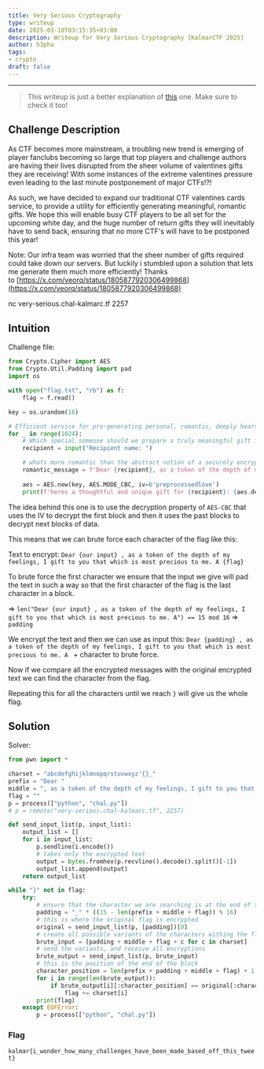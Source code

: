 ```yaml
---
title: Very Serious Cryptography
type: writeup
date: 2025-03-10T03:15:35+03:00
description: Writeup for Very Serious Cryptography [KalmarCTF 2025]
author: h3pha 
tags:
- crypto
draft: false
---
```

___

>This writeup is just a better explanation of [this](https://connor-mccartney.github.io/cryptography/other/KalmarCTF2025#very-serious-cryptography) one. Make sure to check it too!

## Challenge Description

As CTF becomes more mainstream, a troubling new trend is emerging of player fanclubs becoming so large that top players and challenge authors are having their lives disrupted from the sheer volume of valentines gifts they are receiving! With some instances of the extreme valentines pressure even leading to the last minute postponement of major CTFs!?!

As such, we have decided to expand our traditional CTF valentines cards service, to provide a utility for efficiently generating meaningful, romantic gifts. We hope this will enable busy CTF players to be all set for the upcoming white day, and the huge number of return gifts they will inevitably have to send back, ensuring that no more CTF's will have to be postponed this year!

Note: Our infra team was worried that the sheer number of gifts required could take down our servers. But luckily i stumbled upon a solution that lets me generate them much more efficiently! Thanks to [https://x.com/veorq/status/1805877920306499868](https://x.com/veorq/status/1805877920306499868)

nc very-serious.chal-kalmarc.tf 2257

## Intuition

Challenge file:
```python
from Crypto.Cipher import AES
from Crypto.Util.Padding import pad
import os

with open("flag.txt", "rb") as f:
    flag = f.read()

key = os.urandom(16)

# Efficient service for pre-generating personal, romantic, deeply heartfelt white day gifts for all the people who sent you valentines gifts
for _ in range(1024):
    # Which special someone should we prepare a truly meaningful gift for? 
    recipient = input("Recipient name: ")

    # whats more romantic than the abstract notion of a securely encrypted flag?
    romantic_message = f'Dear {recipient}, as a token of the depth of my feelings, I gift to you that which is most precious to me. A {flag}'
    
    aes = AES.new(key, AES.MODE_CBC, iv=b'preprocessedlove')
    print(f'heres a thoughtful and unique gift for {recipient}: {aes.decrypt(pad(romantic_message.encode(), AES.block_size)).hex()}')
```

The idea behind this one is to use the decryption property of `AES-CBC` that uses the IV to decrypt the first block and then it uses the past blocks to decrypt next blocks of data.

This means that we can brute force each character of the flag like this:

Text to encrypt: `Dear {our input} , as a token of the depth of my feelings, I gift to you that which is most precious to me. A {flag}`

To brute force the first character we ensure that the input we give will pad the text in such a way so that the first character of the flag is the last character in a block.

=> `len("Dear {our input} , as a token of the depth of my feelings, I gift to you that which is most precious to me. A") == 15 mod 16` => `padding`

We encrypt the text and then we can use as input this:
`Dear {padding} , as a token of the depth of my feelings, I gift to you that which is most precious to me. A ` + character to brute force.

Now if we compare all the encrypted messages with the original encrypted text we can find the character from the flag.

Repeating this for all the characters until we reach `}` will give us the whole flag.

## Solution

Solver:
```python
from pwn import *

charset = "abcdefghijklmnopqrstuvwxyz'{}_"
prefix = "Dear "
middle = ", as a token of the depth of my feelings, I gift to you that which is most precious to me. A "
flag = ""
p = process(["python", "chal.py"])
# p = remote("very-serious.chal-kalmarc.tf", 2257)

def send_input_list(p, input_list):
    output_list = []
    for i in input_list:
        p.sendline(i.encode())
        # takes only the encrypted text
        output = bytes.fromhex(p.recvline().decode().split()[-1]) 
        output_list.append(output)
    return output_list

while "}" not in flag:
    try:
	    # ensure that the character we are searching is at the end of the block
        padding = "_" * ((15 - len(prefix + middle + flag)) % 16)
        # this is where the original flag is encrypted
        original = send_input_list(p, [padding])[0]
        # create all possible variants of the characters withing the flag
        brute_input = [padding + middle + flag + c for c in charset] 
        # send the variants, and receive all encryptions
        brute_output = send_input_list(p, brute_input)
        # this is the position of the end of the block
        character_position = len(prefix + padding + middle + flag) + 1
        for i in range(len(brute_output)):
            if brute_output[i][:character_position] == original[:character_position]:
                flag += charset[i]
        print(flag)
    except EOFError:
        p = process(["python", "chal.py"])
```

### Flag

`kalmar{i_wonder_how_many_challenges_have_been_made_based_off_this_tweet}`
